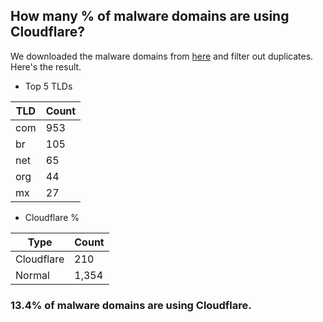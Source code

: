 ## How many % of malware domains are using Cloudflare?


We downloaded the malware domains from [here](https://urlhaus.abuse.ch) and filter out duplicates.
Here's the result.


[//]: # (start replacement)


- Top 5 TLDs

| TLD | Count |
| --- | --- |
| com | 953 |
| br | 105 |
| net | 65 |
| org | 44 |
| mx | 27 |


- Cloudflare %

| Type | Count |
| --- | --- |
| Cloudflare | 210 |
| Normal | 1,354 |


### 13.4% of malware domains are using Cloudflare.